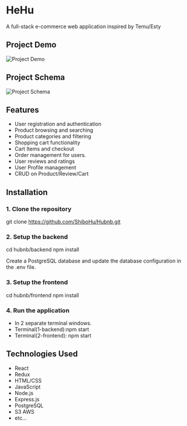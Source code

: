 # HeHu

A full-stack e-commerce web application inspired by Temu/Esty

## Project Demo
![Project Demo](https://i.ibb.co/1fGfWJm/hehu.png)

## Project Schema
![Project Schema](https://i.ibb.co/kmpkWDT/temu-clone-8.png)

## Features

- User registration and authentication
- Product browsing and searching
- Product categories and filtering
- Shopping cart functionality
- Cart Items and checkout
- Order management for users.
- User reviews and ratings
- User Profile management
- CRUD on Product/Review/Cart

## Installation

### 1. Clone the repository

git clone https://github.com/ShiboHu/Hubnb.git

### 2. Setup the backend 

cd hubnb/backend
npm install

Create a PostgreSQL database and update the database configuration in the .env file.

### 3. Setup the frontend 

cd hubnb/frontend 
npm install 

### 4. Run the application 

- In 2 separate terminal windows. 
 - Terminal(1-backend):npm start
 - Terminal(2-frontend): npm start

## Technologies Used
 - React
 - Redux 
 - HTML/CSS
 - JavaScript
 - Node.js
 - Express.js
 - PostgreSQL
 - S3 AWS
 - etc...
